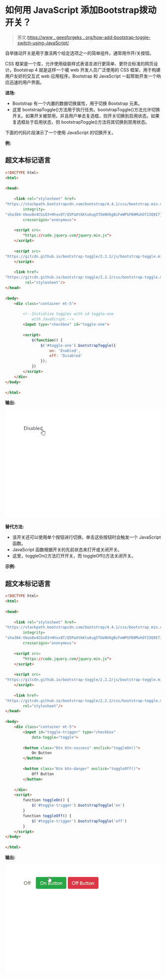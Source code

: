 # 如何用 JavaScript 添加Bootstrap拨动开关？

> 原文:[https://www . geesforgeks . org/how-add-bootstrap-toggle-switch-using-JavaScript/](https://www.geeksforgeeks.org/how-to-add-bootstrap-toggle-switch-using-javascript/)

自举拨动开关是用于激活两个给定选项之一的简单组件。通常用作开/关按钮。

CSS 框架是一个库，允许使用级联样式表语言进行更简单、更符合标准的网页设计。Bootstrap 4 就是这样一个被 web 开发人员广泛使用的 CSS 框架，用于构建用户友好的交互式 web 应用程序。Bootstrap 和 JavaScript 一起帮助开发一个响应迅速的用户界面。

**进场:**

*   Bootstrap 有一个内置的数据切换属性，用于切换 Bootstrap 元素。
*   这里 bootstrapToggle()方法用于执行任务。bootstrapToggle()方法允许切换开关。如果开关被禁用，并且用户单击复选框，则开关切换到启用状态。如果复选框处于启用状态，则 bootstrapToggle()方法将其切换到禁用状态。

下面的代码片段演示了一个使用 JavaScript 的切换开关。

**例:**

## 超文本标记语言

```html
<!DOCTYPE html>
<html>

<head>

    <link rel="stylesheet" href=
"https://stackpath.bootstrapcdn.com/bootstrap/4.4.1/css/bootstrap.min.css" 
        integrity=
"sha384-Vkoo8x4CGsO3+Hhxv8T/Q5PaXtkKtu6ug5TOeNV6gBiFeWPGFN9MuhOf23Q9Ifjh" 
        crossorigin="anonymous">

    <script src=
        "https://code.jquery.com/jquery.min.js">
    </script>

    <script src=
"https://gitcdn.github.io/bootstrap-toggle/2.2.2/js/bootstrap-toggle.min.js">
    </script>

    <link href=
"https://gitcdn.github.io/bootstrap-toggle/2.2.2/css/bootstrap-toggle.min.css"
         rel="stylesheet"/>
</head>

<body>
    <div class="container mt-5">

        <!--Initialize toggles with id toggle-one
            with JavaScript.-->
        <input type="checkbox" id="toggle-one">

        <script>
            $(function() {
                $('#toggle-one').bootstrapToggle({
                    on: 'Enabled',
                    off: 'Disabled'
                });
            })
        </script>
    </div>
</body>

</html>
```

**输出:**

![](img/6b2170860b20da9f0a7041b26e246779.png)

**替代方法:**

*   该开关还可以使用单个按钮进行切换，单击这些按钮时会触发一个 JavaScript 函数。
*   JavaScript 函数根据开关的先前状态来打开或关闭开关。
*   这里，toggleOn()方法打开开关，而 toggleOff()方法关闭开关。

**示例:**

## 超文本标记语言

```html
<!DOCTYPE html>
<html>

<head>

    <link rel="stylesheet" href=
"https://stackpath.bootstrapcdn.com/bootstrap/4.4.1/css/bootstrap.min.css" 
        integrity=
"sha384-Vkoo8x4CGsO3+Hhxv8T/Q5PaXtkKtu6ug5TOeNV6gBiFeWPGFN9MuhOf23Q9Ifjh" 
        crossorigin="anonymous">

    <script src=
        "https://code.jquery.com/jquery.min.js">
    </script>

    <script src=
"https://gitcdn.github.io/bootstrap-toggle/2.2.2/js/bootstrap-toggle.min.js">
    </script>

    <link href=
"https://gitcdn.github.io/bootstrap-toggle/2.2.2/css/bootstrap-toggle.min.css"
        rel="stylesheet"/>
</head>

<body>
    <div class="container mt-5">
        <input id="toggle-trigger" type="checkbox" 
            data-toggle="toggle">

        <button class="btn btn-success" onclick="toggleOn()">
            On Button
        </button>

        <button class="btn btn-danger" onclick="toggleOff()">
            Off Button
        </button>

    </div>
    <script>
        function toggleOn() {
            $('#toggle-trigger').bootstrapToggle('on')
        }
        function toggleOff() {
            $('#toggle-trigger').bootstrapToggle('off')  
        }
    </script>
</body>

</html>
```

**输出:**

![](img/7eef0e1b5b6920f62868c98764075e9f.png)